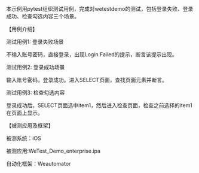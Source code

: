 本示例用pytest组织测试用例，完成对wetestdemo的测试，包括登录失败、登录成功、检查勾选内容三个场景。

【用例介绍】

测试用例1: 登录失败场景

不输入账号密码，直接登录，出现Login Failed的提示，断言该提示出现。


测试用例2: 登录成功场景

输入账号密码，登录成功。进入SELECT页面，查找页面元素并断言。


测试用例3: 检查勾选内容

登录成功后，SELECT页面选中item1，然后进入检查页面，检查之前选择的item1在页面上显示。


【被测应用及框架】

被测系统：iOS

被测应用:WeTest_Demo_enterprise.ipa

自动化框架：Weautomator

